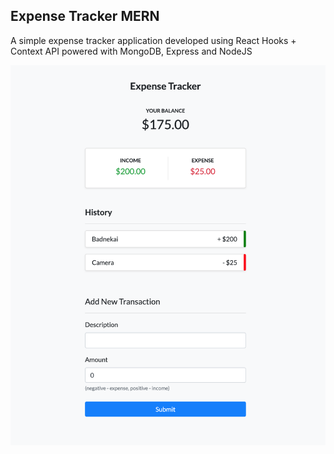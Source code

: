 ## Expense Tracker MERN

A simple expense tracker application developed using React Hooks + Context API powered with MongoDB, Express and NodeJS

![Screenshot of Application](screenshot.png)
